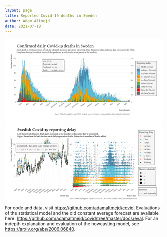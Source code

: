 ```yaml
---
layout: page
title: Reported Covid-19 deaths in Sweden
author: Adam Altmejd
date: 2021-07-18
---
```


![Graph of Swedish Covid-19 deaths with reporting delay.](deaths_lag_sweden_2021-07-18.png "Swedish Covid-19 deaths.")
![Graph of Swedish Covid-19 reporting delay in daily deaths.](lag_trend_sweden_2021-07-18.png "Trend in Swedish Covid-19 mortality reporting delay.")
For code and data, visit <https://github.com/adamaltmejd/covid>.
Evaluations of the statistical model and the old constant average forecast are available here: <https://github.com/adamaltmejd/covid/tree/master/docs/eval>.
For an indepth explanation and evaluation of the nowcasting model, see <https://arxiv.org/abs/2006.06840>.
